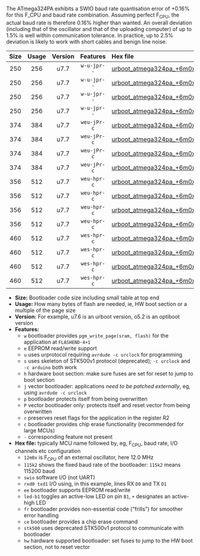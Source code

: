 The ATmega324PA exhibits a SWIO baud rate quantisation error of +0.16% for this F_CPU and baud rate combination. Assuming perfect F<sub>CPU</sub>, the actual baud rate is therefore 0.16% higher than wanted. An overall deviation (including that of the oscillator and that of the uploading computer) of up to 1.5% is well within communication tolerance. In practice, up to 2.5% deviation is likely to work with short cables and benign line noise.

|Size|Usage|Version|Features|Hex file|
|:-:|:-:|:-:|:-:|:--|
|250|256|u7.7|`w-u-jpr--`|[urboot_atmega324pa_+6m0x_++76k8_swio_rxd0_txd1_led+b0.hex](https://raw.githubusercontent.com/stefanrueger/urboot.hex/main/cores/mightycore/atmega324pa/external_oscillator/fcpu_+6m0x/br_++76k8/urboot_atmega324pa_+6m0x_++76k8_swio_rxd0_txd1_led+b0.hex)|
|250|256|u7.7|`w-u-jpr--`|[urboot_atmega324pa_+6m0x_++76k8_swio_rxd0_txd1_led+b7.hex](https://raw.githubusercontent.com/stefanrueger/urboot.hex/main/cores/mightycore/atmega324pa/external_oscillator/fcpu_+6m0x/br_++76k8/urboot_atmega324pa_+6m0x_++76k8_swio_rxd0_txd1_led+b7.hex)|
|250|256|u7.7|`w-u-jpr--`|[urboot_atmega324pa_+6m0x_++76k8_swio_rxd2_txd3_led+b0.hex](https://raw.githubusercontent.com/stefanrueger/urboot.hex/main/cores/mightycore/atmega324pa/external_oscillator/fcpu_+6m0x/br_++76k8/urboot_atmega324pa_+6m0x_++76k8_swio_rxd2_txd3_led+b0.hex)|
|250|256|u7.7|`w-u-jpr--`|[urboot_atmega324pa_+6m0x_++76k8_swio_rxd2_txd3_led+b7.hex](https://raw.githubusercontent.com/stefanrueger/urboot.hex/main/cores/mightycore/atmega324pa/external_oscillator/fcpu_+6m0x/br_++76k8/urboot_atmega324pa_+6m0x_++76k8_swio_rxd2_txd3_led+b7.hex)|
|374|384|u7.7|`weu-jPr-c`|[urboot_atmega324pa_+6m0x_++76k8_swio_rxd0_txd1_ee_led+b0_fr_ce.hex](https://raw.githubusercontent.com/stefanrueger/urboot.hex/main/cores/mightycore/atmega324pa/external_oscillator/fcpu_+6m0x/br_++76k8/urboot_atmega324pa_+6m0x_++76k8_swio_rxd0_txd1_ee_led+b0_fr_ce.hex)|
|374|384|u7.7|`weu-jPr-c`|[urboot_atmega324pa_+6m0x_++76k8_swio_rxd0_txd1_ee_led+b7_fr_ce.hex](https://raw.githubusercontent.com/stefanrueger/urboot.hex/main/cores/mightycore/atmega324pa/external_oscillator/fcpu_+6m0x/br_++76k8/urboot_atmega324pa_+6m0x_++76k8_swio_rxd0_txd1_ee_led+b7_fr_ce.hex)|
|374|384|u7.7|`weu-jPr-c`|[urboot_atmega324pa_+6m0x_++76k8_swio_rxd2_txd3_ee_led+b0_fr_ce.hex](https://raw.githubusercontent.com/stefanrueger/urboot.hex/main/cores/mightycore/atmega324pa/external_oscillator/fcpu_+6m0x/br_++76k8/urboot_atmega324pa_+6m0x_++76k8_swio_rxd2_txd3_ee_led+b0_fr_ce.hex)|
|374|384|u7.7|`weu-jPr-c`|[urboot_atmega324pa_+6m0x_++76k8_swio_rxd2_txd3_ee_led+b7_fr_ce.hex](https://raw.githubusercontent.com/stefanrueger/urboot.hex/main/cores/mightycore/atmega324pa/external_oscillator/fcpu_+6m0x/br_++76k8/urboot_atmega324pa_+6m0x_++76k8_swio_rxd2_txd3_ee_led+b7_fr_ce.hex)|
|356|512|u7.7|`weu-hpr-c`|[urboot_atmega324pa_+6m0x_++76k8_swio_rxd0_txd1_ee_led+b0_fr_ce_hw.hex](https://raw.githubusercontent.com/stefanrueger/urboot.hex/main/cores/mightycore/atmega324pa/external_oscillator/fcpu_+6m0x/br_++76k8/urboot_atmega324pa_+6m0x_++76k8_swio_rxd0_txd1_ee_led+b0_fr_ce_hw.hex)|
|356|512|u7.7|`weu-hpr-c`|[urboot_atmega324pa_+6m0x_++76k8_swio_rxd0_txd1_ee_led+b7_fr_ce_hw.hex](https://raw.githubusercontent.com/stefanrueger/urboot.hex/main/cores/mightycore/atmega324pa/external_oscillator/fcpu_+6m0x/br_++76k8/urboot_atmega324pa_+6m0x_++76k8_swio_rxd0_txd1_ee_led+b7_fr_ce_hw.hex)|
|356|512|u7.7|`weu-hpr-c`|[urboot_atmega324pa_+6m0x_++76k8_swio_rxd2_txd3_ee_led+b0_fr_ce_hw.hex](https://raw.githubusercontent.com/stefanrueger/urboot.hex/main/cores/mightycore/atmega324pa/external_oscillator/fcpu_+6m0x/br_++76k8/urboot_atmega324pa_+6m0x_++76k8_swio_rxd2_txd3_ee_led+b0_fr_ce_hw.hex)|
|356|512|u7.7|`weu-hpr-c`|[urboot_atmega324pa_+6m0x_++76k8_swio_rxd2_txd3_ee_led+b7_fr_ce_hw.hex](https://raw.githubusercontent.com/stefanrueger/urboot.hex/main/cores/mightycore/atmega324pa/external_oscillator/fcpu_+6m0x/br_++76k8/urboot_atmega324pa_+6m0x_++76k8_swio_rxd2_txd3_ee_led+b7_fr_ce_hw.hex)|
|460|512|u7.7|`wes-hpr-c`|[urboot_atmega324pa_+6m0x_++76k8_swio_rxd0_txd1_ee_led+b0_fr_ce_stk500_hw.hex](https://raw.githubusercontent.com/stefanrueger/urboot.hex/main/cores/mightycore/atmega324pa/external_oscillator/fcpu_+6m0x/br_++76k8/urboot_atmega324pa_+6m0x_++76k8_swio_rxd0_txd1_ee_led+b0_fr_ce_stk500_hw.hex)|
|460|512|u7.7|`wes-hpr-c`|[urboot_atmega324pa_+6m0x_++76k8_swio_rxd0_txd1_ee_led+b7_fr_ce_stk500_hw.hex](https://raw.githubusercontent.com/stefanrueger/urboot.hex/main/cores/mightycore/atmega324pa/external_oscillator/fcpu_+6m0x/br_++76k8/urboot_atmega324pa_+6m0x_++76k8_swio_rxd0_txd1_ee_led+b7_fr_ce_stk500_hw.hex)|
|460|512|u7.7|`wes-hpr-c`|[urboot_atmega324pa_+6m0x_++76k8_swio_rxd2_txd3_ee_led+b0_fr_ce_stk500_hw.hex](https://raw.githubusercontent.com/stefanrueger/urboot.hex/main/cores/mightycore/atmega324pa/external_oscillator/fcpu_+6m0x/br_++76k8/urboot_atmega324pa_+6m0x_++76k8_swio_rxd2_txd3_ee_led+b0_fr_ce_stk500_hw.hex)|
|460|512|u7.7|`wes-hpr-c`|[urboot_atmega324pa_+6m0x_++76k8_swio_rxd2_txd3_ee_led+b7_fr_ce_stk500_hw.hex](https://raw.githubusercontent.com/stefanrueger/urboot.hex/main/cores/mightycore/atmega324pa/external_oscillator/fcpu_+6m0x/br_++76k8/urboot_atmega324pa_+6m0x_++76k8_swio_rxd2_txd3_ee_led+b7_fr_ce_stk500_hw.hex)|

- **Size:** Bootloader code size including small table at top end
- **Usage:** How many bytes of flash are needed, ie, HW boot section or a multiple of the page size
- **Version:** For example, u7.6 is an urboot version, o5.2 is an optiboot version
- **Features:**
  + `w` bootloader provides `pgm_write_page(sram, flash)` for the application at `FLASHEND-4+1`
  + `e` EEPROM read/write support
  + `u` uses urprotocol requiring `avrdude -c urclock` for programming
  + `s` uses skeleton of STK500v1 protocol (deprecated); `-c urclock` and `-c arduino` both work
  + `h` hardware boot section: make sure fuses are set for reset to jump to boot section
  + `j` vector bootloader: applications *need to be patched externally*, eg, using `avrdude -c urclock`
  + `p` bootloader protects itself from being overwritten
  + `P` vector bootloader only: protects itself and reset vector from being overwritten
  + `r` preserves reset flags for the application in the register R2
  + `c` bootloader provides chip erase functionality (recommended for large MCUs)
  + `-` corresponding feature not present
- **Hex file:** typically MCU name followed by, eg, F<sub>CPU</sub>, baud rate, I/O channels etc configuration
  + `12m0x` is F<sub>CPU</sub> of an external oscillator, here 12.0 MHz
  + `115k2` shows the fixed baud rate of the bootloader: `115k2` means 115200 baud
  + `swio` software I/O (not UART)
  + `rxd0 txd1` I/O using, in this example, lines RX `D0` and TX `D1`
  + `ee` bootloader supports EEPROM read/write
  + `led-b1` toggles an active-low LED on pin `B1`, `+` designates an active-high LED
  + `fr` bootloader provides non-essential code ("frills") for smoother error handling
  + `ce` bootloader provides a chip erase command
  + `stk500` uses deprecated STK500v1 protocol to communicate with bootloader
  + `hw` hardware supported bootloader: set fuses to jump to the HW boot section, not to reset vector
